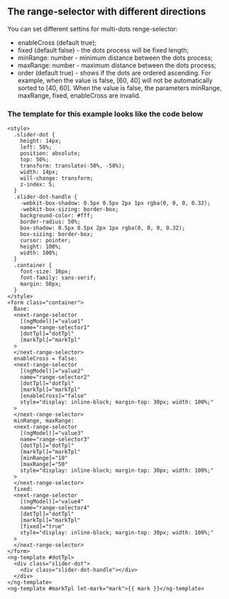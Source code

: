 ## The range-selector with different directions

You can set different settins for multi-dots renge-selector:

- enableCross (default true);
- fixed (default false) - the dots process will be fixed length;
- minRange: number - minimum distance between the dots process;
- maxRange: number - maximum distance between the dots process;
- order (default true) - shows if the dots are ordered ascending. For example, when the value is false, [60, 40] will not be automatically sorted to [40, 60]. When the value is false, the parameters minRange, maxRange, fixed, enableCross are invalid.

### The template for this example looks like the code below

```
<style>
  .slider-dot {
    height: 14px;
    left: 58%;
    position: absolute;
    top: 50%;
    transform: translate(-50%, -50%);
    width: 14px;
    will-change: transform;
    z-index: 5;
  }
  .slider-dot-handle {
    -webkit-box-shadow: 0.5px 0.5px 2px 1px rgba(0, 0, 0, 0.32);
    -webkit-box-sizing: border-box;
    background-color: #fff;
    border-radius: 50%;
    box-shadow: 0.5px 0.5px 2px 1px rgba(0, 0, 0, 0.32);
    box-sizing: border-box;
    cursor: pointer;
    height: 100%;
    width: 100%;
  }
  .container {
    font-size: 16px;
    font-family: sans-serif;
    margin: 50px;
  }
</style>
<form class="container">
  Base:
  <next-range-selector
    [(ngModel)]="value1"
    name="range-selector1"
    [dotTpl]="dotTpl"
    [markTpl]="markTpl"
  >
  </next-range-selector>
  enableCross = false:
  <next-range-selector
    [(ngModel)]="value2"
    name="range-selector2"
    [dotTpl]="dotTpl"
    [markTpl]="markTpl"
    [enableCross]="false"
    style="display: inline-block; margin-top: 30px; width: 100%;"
  >
  </next-range-selector>
  minRange, maxRange:
  <next-range-selector
    [(ngModel)]="value3"
    name="range-selector3"
    [dotTpl]="dotTpl"
    [markTpl]="markTpl"
    [minRange]="10"
    [maxRange]="50"
    style="display: inline-block; margin-top: 30px; width: 100%;"
  >
  </next-range-selector>
  fixed:
  <next-range-selector
    [(ngModel)]="value4"
    name="range-selector4"
    [dotTpl]="dotTpl"
    [markTpl]="markTpl"
    [fixed]="true"
    style="display: inline-block; margin-top: 30px; width: 100%;"
  >
  </next-range-selector>
</form>
<ng-template #dotTpl>
  <div class="slider-dot">
    <div class="slider-dot-handle"></div>
  </div>
</ng-template>
<ng-template #markTpl let-mark="mark">{{ mark }}</ng-template>
```
